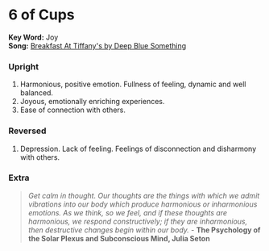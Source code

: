 # 6 of Cups

**Key Word:** Joy  
**Song:** [Breakfast At Tiffany's by Deep Blue Something](https://www.youtube.com/watch?v=1ClCpfeIELw)



### Upright

1) Harmonious, positive emotion. Fullness of feeling, dynamic and well balanced.
2) Joyous, emotionally enriching experiences.
3) Ease of connection with others.



### Reversed

1) Depression. Lack of feeling. Feelings of disconnection and disharmony with others.



### Extra

>*Get calm in thought. Our thoughts are the things with which we admit vibrations into our body which produce harmonious or inharmonious emotions. As we think, so we feel, and if these thoughts are harmonious, we respond constructively; if they are inharmonious, then destructive changes begin within our body.* - **The Psychology of the Solar Plexus and Subconscious Mind, Julia Seton**